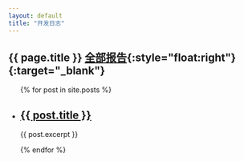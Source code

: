 ```yaml
---
layout: default
title: "开发日志"
---
```

## {{ page.title }} [全部报告](reports/){:style="float:right"}{:target="_blank"}

<ul>
  {% for post in site.posts %}
    <li>
      <h2><a href="{{ post.url | relative_url }}">{{ post.title }}</a></h2>
      <p>{{ post.excerpt }}</p>
    </li>
  {% endfor %}
</ul>
